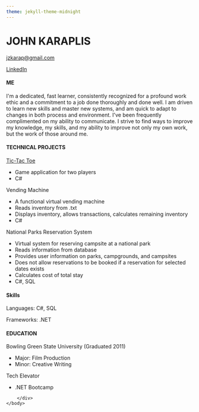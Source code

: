 ```yaml
---
theme: jekyll-theme-midnight
---
```


<html>
	<head>
		<link type="text/css" rel="stylesheet" href="stylesheet.css"/>
	</head>
	<body>
		<div id="header">
			<h1 id="name">JOHN KARAPLIS</h1>
		</div>
		<p><a href="jzkarap@gmail.com">jzkarap@gmail.com</a></p>
			<p><a href="https://www.linkedin.com/in/johnkaraplis/">LinkedIn</a></p>
		<div class="left"></div>
		<div class="right">
			<h4>ME</h4>
			<p>I'm a dedicated, fast learner, consistently recognized for a profound work ethic 
			and a commitment to a job done thoroughly and done well. I am driven to learn new skills 
			and master new systems, and am quick to adapt to changes in both process and environment. 
			I've been frequently complimented on my ability to communicate. I strive to find ways to 
			improve my knowledge, my skills, and my ability to improve not only my own work, but the 
			work of those around me.</p>
			<h4>TECHNICAL PROJECTS</h4>
			<p><a href="https://github.com/jzkarap/TicTacToe">Tic-Tac Toe</a></p>
			<ul>
				<li a href="https://github.com/jzkarap/TicTacToe">Game application for two players</a></li>
				<li>C#</li>
				</ul>
			<p>Vending Machine</p>
			<ul>
				<li>A functional virtual vending machine</li>
				<li>Reads inventory from .txt</li>
				<li>Displays inventory, allows transactions, calculates remaining inventory</li>
				<li>C#</li>
			</ul>
			<p>National Parks Reservation System</p>
			<ul>
			<li>Virtual system for reserving campsite at a national park</li>
			<li>Reads information from database</li>
			<li>Provides user information on parks, campgrounds, and campsites</li>
			<li>Does not allow reservations to be booked if a reservation for selected dates exists</li>
			<li>Calculates cost of total stay</li>
			<li>C#, SQL</li>	
			</ul>
			<h4>Skills</h4>
			<p>Languages: C#, SQL</p>
			<p>Frameworks: .NET</p>
			<h4>EDUCATION</h4>
			<p>Bowling Green State University (Graduated 2011)</p>
			<ul>
				<li>Major: Film Production</li>
				<li>Minor: Creative Writing</li>
			</ul>
			<p>Tech Elevator</p>
			<ul>
			    <li>.NET Bootcamp</li>
			</ul>
			
		</div>
	</body>
</html>
